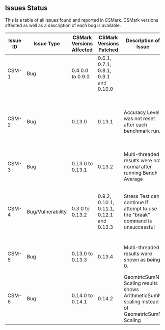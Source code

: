 ## Issues Status
This is a table of all Issues found and reported in CSMark. CSMark versions affected as well as a description of each bug is available.

| Issue ID | Issue Type | CSMark Versions Affected | CSMark Versions Patched |Description of Issue | Description of Fix Required | Severity | Status |
|----------|------------|--------------------------|----------------------|--------------------|----------|----------|----------|
| CSM-1    | Bug | 0.4.0.0 to 0.9.0 | 0.6.1, 0.7.1, 0.8.1, 0.9.1 and 0.10.0 |  | Iteration must be reset to 0 before a benchmark is run. | Moderate | Patched on July 11th 2017 |
| CSM-2    | Bug | 0.13.0 | 0.13.1 | Accuracy Level was not reset after each benchmark run. | After each iteration of the Program While Loop, the accuracy is reset to the default value. | Moderate| Patched on August 11th 2017 |
| CSM-3    | Bug | 0.13.0 to 0.13.1 | 0.13.2 | Multi-threaded results were not normal after running Bench Average | Removal of Bench Average | Moderate | Patched on August 11th 2017|
| CSM-4    | Bug/Vulnerability | 0.3.0 to 0.13.2 | 0.9.2, 0.10.1, 0.11.1, 0.12.1 and 0.13.3 | Stress Test can continue if attempt to use the "break" command is unsuccessful | Ensure that if the command to stop the stress test fails, stop the stress test anyways. | Severe | Patched on August 14th 2017|
| CSM-5 | Bug | 0.13.0 to 0.13.3 | 0.13.4 | Multi-threaded results were shown as being 0. | Fixed returning multi-threaded calculations. | Moderate | Patched on August 20th 2017|
| CSM-6 | Bug | 0.14.0 to 0.14.1 |0.14.2 | GeomtricSumN Scaling results shows ArithmeticSumN scaling instead of GeometricSumN Scaling | Fixed the method used to return scaling. | Moderate | Patched on August 26th 2017 |
